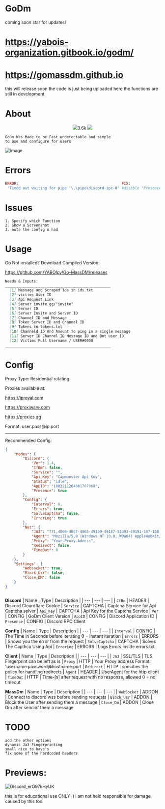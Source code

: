 # GoDm
coming soon star for updates!

# https://yabois-organization.gitbook.io/godm/


# https://gomassdm.github.io
this will release soon the code is just being uploaded here
the functions are still in development

# About
<p align="center" style="text-align: center"> 
  <img src="https://img.shields.io/tokei/lines/github/yaboipy/godm">3.6k
  <img src="https://img.shields.io/github/downloads/yaboipy/godm/total?color=blue&label=users">
</p>


```
GoDm Was Made to be Fast undetectable and simple
to use and configure for users
```

![image](https://user-images.githubusercontent.com/110062350/222306213-a9d43e89-1a1e-4315-ae02-5d562664d53e.png)

# Errors
```ruby
ERROR:                                               FIX:
 "Timed out waiting for pipe '\.\pipe\discord-ipc-0" #disable "Presence" in config.json

```

# Issues
```
1. Specify which Function
2. Show a Screenshot
3. note the config u had 
```

# Usage

Go Not installed? 
Download Compiled Version:

https://github.com/YABOIpy/Go-MassDM/releases
```md
Needs & Inputs:
________________________________________________
  [1] Message and Scraped Ids in ids.txt
  [2] victims User ID
  [3] Api Request Link
  [4] Server invite gg/"invite"
  [5] Server ID
  [6] Server Invite and Server ID
  [7] Channel ID and Message
  [8] Token Server ID and Channel ID
  [9] Tokens in tokens.txt
  [10] Channeld ID And Amount To ping in a single message 
  [11] Server ID Channel ID Message ID and Bot user ID
  [12] Victims Full Username / USER#0000
________________________________________________

```

# Config


Proxy Type: Residential rotating


Proxies available at:


https://iproyal.com


https://proxiware.com


https://proxies.gg

Format: user:pass@ip:port

_____________
Recommended Config:
```json
{
    "Modes": {
        "Discord": {
            "Ver": 1.4,
            "CfBm": false,
            "Service": "",
            "Api_Key": "Capmonster Api Key",
            "Status": "idle",
            "AppID": "1082211264081707068",
            "Presence": true
        },
        "Config": {
            "Interval": 0,
            "Errors": true,
            "SolveCaptcha": false,
            "ErrorLog": true
        },
        "Net": {
            "JA3": "771,4866-4867-4865-49199-49187-52393-49191-107-158-52392-49200-103-49196-49192-159-49188-49195-255,0-11-10-35-16-22-23-13-43-45-51-21,29-23-30-25-24,0-1-2",
            "Agent": "Mozilla/5.0 (Windows NT 10.0; WOW64) AppleWebKit/537.36 (KHTML, like Gecko) discord/1.0.9006 Chrome/91.0.4472.164 Electron/13.6.6 Safari/537.36",
            "Proxy": "Your.Proxy.Adress",
            "Redirect": false,
            "TimeOut": 0
        }
    },
    "Settings": {
        "Websocket": true,
        "Block_Usr": false,
        "Close_DM": false
    }
}



```

**Discord**
| Name | Type | Description | 
| ---  | ---  | ---         |
| `CfBm` | HEADER | Discord Clourdflare Cookie 
| `Service` | CAPTCHA | Captcha Service for Api Captcha solver
| `Api_Key` | CAPTCHA | Api Key for the Captcha Service
| `Ver` | CONFIG | GoDm Client Version
| `AppID` | CONFIG | Discord Application ID 
| `Presence` | CONFIG | Discord RPC Client


**Config**
| Name | Type | Description | 
| ---  | ---  | ---         |
| `Interval` | CONFIG | The Time in Seconds before iterating 0 = instant iteration
| `Errors` | ERRORS | Shows you the error from the request
| `SolveCaptcha` | CAPTCHA | Solves The Capthca Using Api
| `ErrorLog` | ERRORS | Logs Errors inside errors.txt

**Client**
| Name | Type | Description | 
| ---  | ---  | ---         |
| `JA3` | SSL/TLS | TLS Fingerprint can be left as is
| `Proxy` | HTTP | Your Proxy address Format: 'username:password@hostname:port
| `Redirect` | HTTP | specifies the policy for handling redirects
| `Agent` | HEADER | UserAgent for the http client
| `TimeOut` | HTTP | Time-[s] after request with no response, allowed 0 = no timeout

**MassDm**
| Name | Type | Description | 
| ---  | ---  | ---         |
| `WebSocket` | ADDON | Connect to discord wss before sending requests
| `Block_Usr` | ADDON | Block the User after sending them a message
| `Close_Dm` | ADDON | Close Dm after sendinf them a message
</p>

# TODO
```
add the other options
dynamic Ja3 Fingerprinting
small nice to have's
fix some of the hardcoded headers

```

# Previews:

![Discord_erO97kHyUK](https://user-images.githubusercontent.com/110062350/224490994-3dee64da-ca1c-4bc8-b563-6c06b2194b40.gif)

this is for educational use ONLY ;)
i am not held responsible for damage caused by this tool
